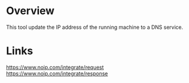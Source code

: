 # Overview

This tool update the IP address of the running machine to a DNS service.

# Links

https://www.noip.com/integrate/request
https://www.noip.com/integrate/response

